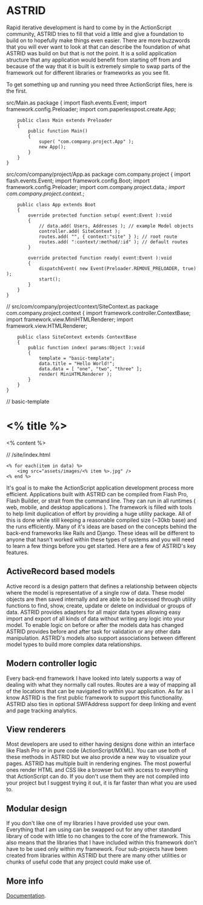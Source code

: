 ASTRID
===
Rapid iterative development is hard to come by in the ActionScript community, ASTRID tries to fill that void a little and give a foundation to build on to hopefully make things even easier. There are more buzzwords that you will ever want to look at that can describe the foundation of what ASTRID was build on but that is not the point. It is a solid application structure that any application would benefit from starting off from and because of the way that it is built is extremely simple to swap parts of the framework out for different libraries or frameworks as you see fit. 

To get something up and running you need three ActionScript files, here is the first. 

src/Main.as
	package
	{
		import flash.events.Event;
		import framework.config.Preloader;
		import com.paperlesspost.create.App;

		public class Main extends Preloader
		{
			public function Main()
			{
				super( "com.company.project.App" );
				new App();
			}
		}
	}

src/com/company/project/App.as
	package com.company.project
	{
		import flash.events.Event;
		import framework.config.Boot;
		import framework.config.Preloader;
		import com.company.project.data.*;
		import com.company.project.context.*;

		public class App extends Boot
		{
			override protected function setup( event:Event ):void
			{
				// data.add( Users, Addresses ); // example Model objects
				controller.add( SiteContext ); 
				routes.add( "", { context:"site" } ); // root route
				routes.add( ":context/:method/:id" ); // default routes
			}

			override protected function ready( event:Event ):void
			{
				dispatchEvent( new Event(Preloader.REMOVE_PRELOADER, true) );
				start();
			}
		}
	}


// src/com/company/project/context/SiteContext.as
	package com.company.project.context
	{
		import framework.controller.ContextBase;
		import framework.view.MiniHTMLRenderer;
		import framework.view.HTMLRenderer;
	
		public class SiteContext extends ContextBase
		{
			public function index( params:Object ):void
			{
				template = "basic-template";
				data.title = "Hello World!";
				data.data = [ "one", "two", "three" ];
				render( MiniHTMLRenderer );
			}
		}
	}

// basic-template
	<html>
		<div id="header">
			<h1><% title %></h1>
		</div>
		<div id="content">
			<div id="left" class="side-column"></div>
			<div id="middle">
				<% content %>
			</div>
			<div id="right" class="side-column"></div>
		</div>
		<div id="footer"></div>
	</html>
	
// /site/index.html

	<% for each(item in data) %>
		<img src="assets/images/<% item %>.jpg" />
	<% end %>


It's goal is to make the ActionScript application development process more efficient. Applications built with ASTRID can be compiled from Flash Pro, Flash Builder, or strait from the command line. They can run in all runtimes ( web, mobile, and desktop applications ). The framework is filled with tools to help limit duplication of effort by providing a huge utility package. All of this is done while still keeping a reasonable compiled size (~30kb base) and the runs efficiently.
Many of it's ideas are based on the concepts behind the back-end frameworks like Rails and Django. These ideas will be different to anyone that hasn't worked within these types of systems and you will need to learn a few things before you get started. Here are a few of ASTRID's key features.



ActiveRecord based models
---
Active record is a design pattern that defines a relationship between objects where the model is representative of a single row of data. These model objects are then saved internally and are able to be accessed through utility functions to find, show, create, update or delete on individual or groups of data. ASTRID provides adapters for all major data types allowing easy import and export of all kinds of data without writing any logic into your model. To enable logic on before or after the models data has changed ASTRID provides before and after task for validation or any other data manipulation. ASTRID's models also support associations between different model types to build more complex data relationships.

Modern controller logic
---
Every back-end framework I have looked into lately supports a way of dealing with what they normally call routes. Routes are a way of mapping all of the locations that can be navigated to within your application. As far as I know ASTRID is the first public framework to support this functionality. ASTRID also ties in optional SWFAddress support for deep linking and event and page tracking analytics.

View renderers
---
Most developers are used to either having designs done within an interface like Flash Pro or in pure code (ActionScript/MXML). You can use both of these methods in ASTRID but we also provide a new way to visualize your pages. ASTRID has multiple built in rendering engines. The most powerful ones render HTML and CSS like a browser but with access to everything that ActionScript can do. If you don't use them they are not compiled into your project but I suggest trying it out, it is far faster than what you are used to.

Modular design
---
If you don't like one of my libraries I have provided use your own. Everything that I am using can be swapped out for any other standard library of code with little to no changes to the core of the framework. This also means that the libraries that I have included within this framework don't have to be used only within my framework. Four sub-projects have been created from libraries within ASTRID but there are many other utilities or chunks of useful code that any project could make use of.

More info
---
[Documentation](http://motionandcolor.com/projects/ASTRID).